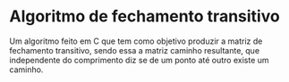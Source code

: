 # Algoritmo de fechamento transitivo
Um algoritmo feito em C que tem como objetivo produzir a matriz de fechamento transitivo, sendo essa a matriz caminho resultante, que independente do comprimento diz se de um ponto até outro existe um caminho.
